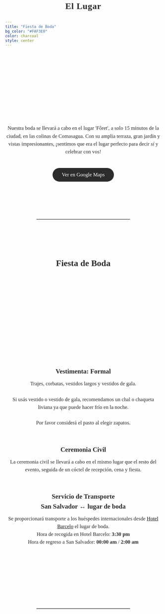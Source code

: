 ```yaml
---
title: "Fiesta de Boda"
bg_color: "#FAF3E0"
color: charcoal
style: center
---
```


<div id="Pre-Wedding" style="padding-top: 0px; margin-top: -230px;"> <!-- avoid empty space after auto-scrolling -->

<div style="margin-top: 80px;"></div>   <!-- add blank space above -->

<!-- The Venue -->
<div style="
  text-align: center;
  margin: 0 20px 40px 20px;
  font-family: 'Playfair Display', serif;
  font-size: 2em;                           /* big but smaller than names */
  color: #2C2C2C;                            /* softer accent color */
  letter-spacing: 1px;
  line-height: 1.2;
  text-shadow: 0.5px 0.5px 1px rgba(0,0,0,0.1);
">
  <strong>El Lugar</strong>
</div>


<!-- photo of the Venue -->
<div style="
  width: 100%;
  aspect-ratio: 16 / 9;
  background: url('/assets/img/venue_foret_inst_1_cut_3.png') no-repeat center center;
  background-size: cover;
  border-radius: 8px; /* optional: soften corners */
">
</div>


<!-- text about the venue -->
<div style="
  color: #2C2C2C;
  font-family: 'Playfair Display', serif;
  line-height: 1.5;
  text-align: center;
  max-width: 700px;
  margin: 40px auto;
">
  <p style="font-size: 1.2em;">
    Nuestra boda se llevará a cabo en el lugar 'Fôret', a solo 15 minutos de la ciudad, en las colinas de Comasagua. Con su amplia terraza, gran jardín y vistas impresionantes, ¡sentimos que era el lugar perfecto para decir <em>sí</em> y celebrar con vos!
  </p>
</div>

<!-- Google Maps Button -->
<div style="text-align: center; margin-top: 20px;">
  <a href="https://maps.app.goo.gl/UUYhwFLp6w7YjkA89" target="_blank" 
     style="
       display: inline-block;
       background-color: #2C2C2C;   /* warm accent */
       color: #fff;
       font-family: 'Playfair Display', serif;
       font-size: 1.2em;
       padding: 12px 30px;
       border-radius: 30px;
       text-decoration: none;
       transition: background-color 0.3s ease;
     "
     onmouseover="this.style.backgroundColor='#8B5E3C'"
     onmouseout="this.style.backgroundColor='#6B4226'">
    Ver en Google Maps
  </a>
</div>



<div style="margin-top: 120px;"></div>   <!-- add blank space above -->
<hr style="border: none; border-top: 1px solid #aaa; margin: 40px auto; width: 60%;">
<div style="margin-top: 120px;"></div>   <!-- add blank space above -->



<!-- Wedding Party -->
<div style="
  color: #2C2C2C;
  font-family: 'Playfair Display', serif;
  line-height: 1.5;
  text-align: center;
  max-width: 700px;
  margin: 40px auto;
">
  <!-- Title -->
  <strong>
    <div style="font-size: 2em; margin-bottom: 0.5em;">
      Fiesta de Boda<br><br>
    </div>
  </strong>

  <!-- Image of the attire (centered) -->
  <div style="display: flex; justify-content: center; margin-bottom: 0.3em;">
    <div style="
      width: 50%;
      aspect-ratio: 1 / 1;
      background: url('/assets/img/attire_gemini.png') no-repeat center center;
      background-size: contain; /* keeps proportions */
      border-radius: 8px; /* optional: soften corners */
    "></div>
  </div>

  <!-- Attire -->
  <strong>
    <div style="font-size: 1.5em; margin-bottom: 0.5em;">
      Vestimenta: Formal
    </div>
  </strong>
  <div style="font-size: 1.2em; margin-bottom: 2em;">
    Trajes, corbatas, vestidos largos y vestidos de gala. <br><br>
    Si usás vestido o vestido de gala, recomendamos un chal o chaqueta liviana ya que puede hacer frío en la noche. <br><br>
    Por favor considerá el pasto al elegir zapatos.<br><br>
  </div>


  <!-- Civil Ceremony -->
  <strong>
    <div style="font-size: 1.5em; margin-bottom: 0.5em;">
      Ceremonia Civil
    </div>
  </strong>
  <div style="font-size: 1.2em; margin-bottom: 2em;">
    La ceremonia civil se llevará a cabo en el mismo lugar que el resto del evento, seguida de un cóctel de recepción, cena y fiesta.<br><br>
  </div>


  <!-- Shuttle Service Info -->
  <strong>
    <div style="font-size: 1.5em; margin-bottom: 0.5em;">
      Servicio de Transporte <br> San Salvador ↔ lugar de boda
    </div>
  </strong>
  <div style="font-size: 1.2em; margin-bottom: 2em;">
    Se proporcionará transporte a los huéspedes internacionales desde <a href="https://maps.app.goo.gl/jkFJ23SHNEhP6SEx9" target="_blank">Hotel Barcelo</a> el lugar de boda. <br>
    Hora de recogida en Hotel Barcelo: <strong>3:30 pm</strong> <br>
    Hora de regreso a San Salvador: <strong>00:00 am</strong> / <strong>2:00 am</strong>
  </div>

</div>


<div style="margin-top: 200px;"></div>   <!-- add blank space above -->
<hr style="border: none; border-top: 1px solid #aaa; margin: 40px auto; width: 60%;">